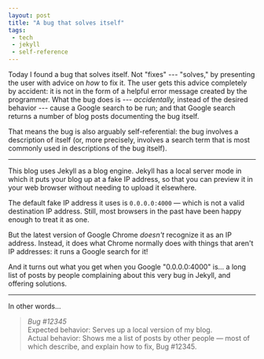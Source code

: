 ```yaml
---
layout: post
title: "A bug that solves itself"
tags:
 - tech
 - jekyll
 - self-reference
---
```


Today I found a bug that solves itself. Not "fixes" --- "solves," by
presenting the user with advice on _how_ to fix it. The user gets this advice
completely by accident: it is not in the form of a helpful error message created
by the programmer. What the bug does is --- _accidentally,_ instead of the
desired behavior --- cause a Google search to be run; and that Google search
returns a number of blog posts documenting the bug itself.

That means the bug is also arguably self-referential: the bug involves a
description of itself (or, more precisely, involves a search term that is most
commonly used in descriptions of the bug itself).

<hr/>

This blog uses Jekyll as a blog engine. Jekyll has a local server mode in which
it puts your blog up at a fake IP address, so that you can preview it in your
web browser without needing to upload it elsewhere.

The default fake IP address it uses is `0.0.0.0:4000` — which is not a valid destination
IP address. Still, most browsers in the past have been happy enough to treat it as one.

But the latest version of Google Chrome _doesn't_ recognize it as an IP
address. Instead, it does what Chrome normally does with things that aren't IP
addresses: it runs a Google search for it!

And it turns out what you get when you Google "0.0.0.0:4000" is… a long list of
posts by people complaining about this very bug in Jekyll, and offering
solutions.

<hr/>

In other words...
> *Bug #12345*    
> Expected behavior: Serves up a local version of my blog.    
> Actual behavior: Shows me a list of posts by other people — most of which describe, and explain how to fix, Bug #12345.
